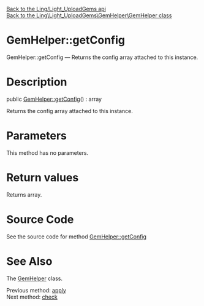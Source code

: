 [Back to the Ling/Light_UploadGems api](https://github.com/lingtalfi/Light_UploadGems/blob/master/doc/api/Ling/Light_UploadGems.md)<br>
[Back to the Ling\Light_UploadGems\GemHelper\GemHelper class](https://github.com/lingtalfi/Light_UploadGems/blob/master/doc/api/Ling/Light_UploadGems/GemHelper/GemHelper.md)


GemHelper::getConfig
================



GemHelper::getConfig — Returns the config array attached to this instance.




Description
================


public [GemHelper::getConfig](https://github.com/lingtalfi/Light_UploadGems/blob/master/doc/api/Ling/Light_UploadGems/GemHelper/GemHelper/getConfig.md)() : array




Returns the config array attached to this instance.




Parameters
================

This method has no parameters.


Return values
================

Returns array.








Source Code
===========
See the source code for method [GemHelper::getConfig](https://github.com/lingtalfi/Light_UploadGems/blob/master/GemHelper/GemHelper.php#L328-L331)


See Also
================

The [GemHelper](https://github.com/lingtalfi/Light_UploadGems/blob/master/doc/api/Ling/Light_UploadGems/GemHelper/GemHelper.md) class.

Previous method: [apply](https://github.com/lingtalfi/Light_UploadGems/blob/master/doc/api/Ling/Light_UploadGems/GemHelper/GemHelper/apply.md)<br>Next method: [check](https://github.com/lingtalfi/Light_UploadGems/blob/master/doc/api/Ling/Light_UploadGems/GemHelper/GemHelper/check.md)<br>

